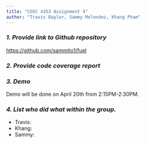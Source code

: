 ```yaml
---
title: "COSC 4353 Assignment 4"
author: "Travis Baylor, Sammy Melendez, Khang Pham"
---
```


### *1. Provide link to Github repository*

https://github.com/sammito1/fuel

### *2. Provide code coverage report*

### *3. Demo*

Demo will be done on April 20th from 2:15PM-2:30PM.

### *4. List who did what within the group.*

* Travis:
* Khang:
* Sammy:
